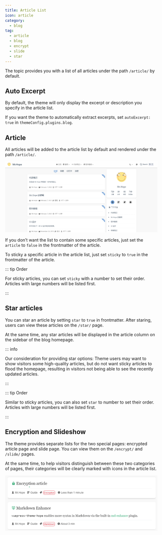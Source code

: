 ```yaml
---
title: Article List
icon: article
category:
  - blog
tag:
  - article
  - blog
  - encrypt
  - slide
  - star
---
```


The topic provides you with a list of all articles under the path `/article/` by default.

## Auto Excerpt

By default, the theme will only display the excerpt or description you specify in the article list.

If you want the theme to automatically extract excerpts, set `autoExcerpt: true` in `themeConfig.plugins.blog`.

## Article

All articles will be added to the article list by default and rendered under the path `/article/`.

![Article list](./assets/article-list.png)

If you don’t want the list to contain some specific articles, just set the `article` to `false` in the frontmatter of the article.

To sticky a specific article in the article list, just set `sticky` to `true` in the frontmatter of the article.

::: tip Order

For sticky articles, you can set `sticky` with a number to set their order. Articles with large numbers will be listed first.

:::

## Star articles

You can star an article by setting `star` to `true` in frontmatter. After staring, users can view these articles on the `/star/` page.

At the same time, any star articles will be displayed in the article column on the sidebar of the blog homepage.

::: info

Our consideration for providing star options: Theme users may want to show visitors some high-quality articles, but do not want sticky articles to flood the homepage, resulting in visitors not being able to see the recently updated articles.

:::

::: tip Order

Similar to sticky articles, you can also set `star` to number to set their order. Articles with large numbers will be listed first.

:::

## Encryption and Slideshow

The theme provides separate lists for the two special pages: encrypted article page and slide page. You can view them on the `/encrypt/` and `/slide/` pages.

At the same time, to help visitors distinguish between these two categories of pages, their categories will be clearly marked with icons in the article list.

![Category Tips](./assets/icon-type.png)
